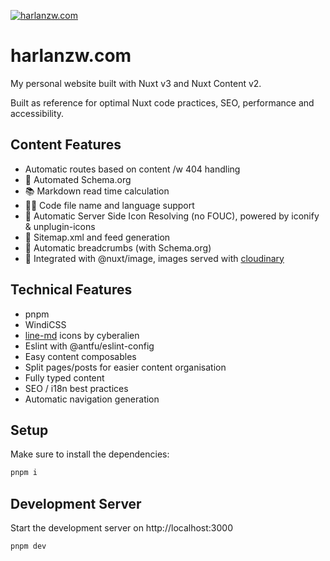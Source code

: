 [![harlanzw.com](https://repository-images.githubusercontent.com/498703201/39a4dfce-bed2-48d9-9777-a076fb0f000f)](https://harlanzw.com)

# harlanzw.com

My personal website built with Nuxt v3 and Nuxt Content v2.

Built as reference for optimal Nuxt code practices, SEO, performance and accessibility.

## Content Features

- Automatic routes based on content /w 404 handling
- 🔎 Automated Schema.org
- 📚 Markdown read time calculation
- 👨‍💻 Code file name and language support
- 🧩 Automatic Server Side Icon Resolving (no FOUC), powered by iconify & unplugin-icons 
- 🤖 Sitemap.xml and feed generation
- 🍞 Automatic breadcrumbs (with Schema.org)
- 🤝 Integrated with @nuxt/image, images served with [cloudinary](https://cloudinary.com)

## Technical Features

- pnpm
- WindiCSS
- [line-md](https://github.com/cyberalien/line-md) icons by cyberalien 
- Eslint with @antfu/eslint-config
- Easy content composables
- Split pages/posts for easier content organisation
- Fully typed content
- SEO / i18n best practices
- Automatic navigation generation

## Setup

Make sure to install the dependencies:

```bash
pnpm i
```

## Development Server

Start the development server on http://localhost:3000

```bash
pnpm dev
```
